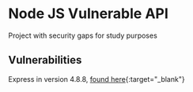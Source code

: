 # Node JS Vulnerable API

Project with security gaps for study purposes

## Vulnerabilities

Express in version 4.8.8, [found here](https://cve.mitre.org/cgi-bin/cvename.cgi?name=CVE-2015-1164){:target="_blank"}
